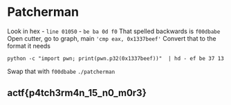 # Patcherman

Look in hex - `line 01050` - `be ba 0d f0` That spelled backwards is `f00dbabe` Open cutter, go to graph, main `'cmp eax, 0x1337beef'` Convert that to the format it needs

```text
python -c "import pwn; print(pwn.p32(0x1337beef))"  | hd - ef be 37 13
```

Swap that with `f00dbabe` `./patcherman`

## actf{p4tch3rm4n\_15\_n0\_m0r3}

